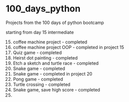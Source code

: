 # 100_days_python
Projects from the 100 days of python bootcamp

starting from day 15 intermediate

15. coffee machine project - completed
16. coffee machine project OOP - completed in project 15
17. Quiz game - completed
18. Heirst dot painting - completed
19. Etch a sketch and turtle race - completed
20. Snake game - completed
21. Snake game - completed in project 20
22. Pong game - completed
23. Turtle crossing - completed
24. Snake game, save high score - completed
25. 